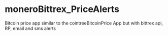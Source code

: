 # moneroBittrex_PriceAlerts
Bitcoin price app similar to the cointreeBitcoinPrice App but with bittrex api, RP, email and sms alerts
